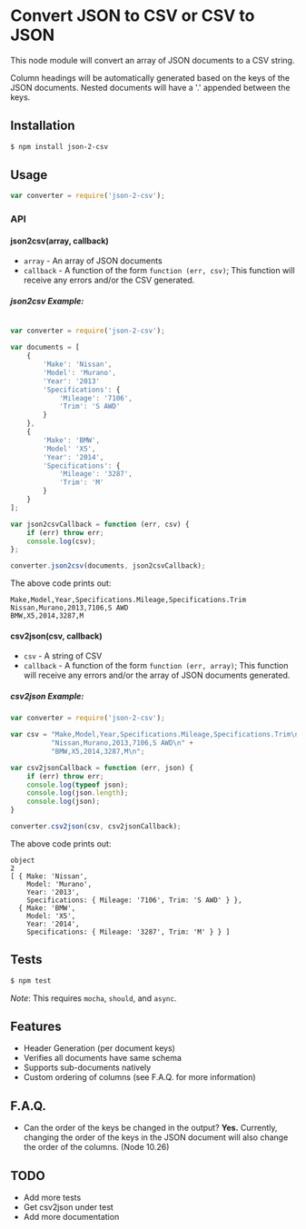 # Convert JSON to CSV or CSV to JSON

This node module will convert an array of JSON documents to a CSV string.

Column headings will be automatically generated based on the keys of the JSON documents. Nested documents will have a '.' appended between the keys.

## Installation

```bash
$ npm install json-2-csv
```

## Usage

```javascript
var converter = require('json-2-csv');
```

### API

#### json2csv(array, callback)

* `array` - An array of JSON documents
* `callback` - A function of the form `function (err, csv)`; This function will receive any errors and/or the CSV generated.

##### json2csv Example:

```javascript

var converter = require('json-2-csv');

var documents = [
    {
        'Make': 'Nissan',
        'Model': 'Murano',
        'Year': '2013'
        'Specifications': {
            'Mileage': '7106',
            'Trim': 'S AWD'
        }
    },
    {
        'Make': 'BMW',
        'Model' 'X5',
        'Year': '2014',
        'Specifications': {
            'Mileage': '3287',
            'Trim': 'M'
        }
    }
];

var json2csvCallback = function (err, csv) {
    if (err) throw err;
    console.log(csv);
};

converter.json2csv(documents, json2csvCallback);

```

The above code prints out:

```csv
Make,Model,Year,Specifications.Mileage,Specifications.Trim
Nissan,Murano,2013,7106,S AWD
BMW,X5,2014,3287,M
```

#### csv2json(csv, callback)

* `csv` - A string of CSV
* `callback` - A function of the form `function (err, array)`; This function will receive any errors and/or the array of JSON documents generated.

##### csv2json Example:

```javascript
var converter = require('json-2-csv');

var csv = "Make,Model,Year,Specifications.Mileage,Specifications.Trim\n" +
          "Nissan,Murano,2013,7106,S AWD\n" +
          "BMW,X5,2014,3287,M\n";

var csv2jsonCallback = function (err, json) {
    if (err) throw err;
    console.log(typeof json);
    console.log(json.length);
    console.log(json);
}

converter.csv2json(csv, csv2jsonCallback);
```

The above code prints out:

```text
object
2
[ { Make: 'Nissan',
    Model: 'Murano',
    Year: '2013',
    Specifications: { Mileage: '7106', Trim: 'S AWD' } },
  { Make: 'BMW',
    Model: 'X5',
    Year: '2014',
    Specifications: { Mileage: '3287', Trim: 'M' } } ]
```


## Tests

```bash
$ npm test
```

_Note_: This requires `mocha`, `should`, and `async`.

## Features

- Header Generation (per document keys)
- Verifies all documents have same schema
- Supports sub-documents natively
- Custom ordering of columns (see F.A.Q. for more information)

## F.A.Q.

- Can the order of the keys be changed in the output?
__Yes.__ Currently, changing the order of the keys in the JSON document will also change the order of the columns. (Node 10.26)

## TODO
- Add more tests
- Get csv2json under test
- Add more documentation